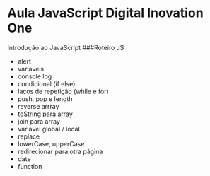 # Aula JavaScript Digital Inovation One
Introdução ao JavaScript
###Roteiro JS
 - alert
 - variaveis
 - console.log
 - condicional (if else)
 - laços de repetição (while e for)
 - push, pop e length
 - reverse arrray
 - toString para array
 - join para array
 - variavel global / local
 - replace
 - lowerCase, upperCase
 - redirecionar para otra página
 - date
 - function 